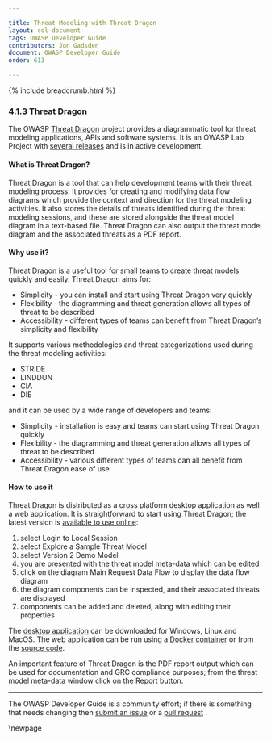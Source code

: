 ```yaml
---

title: Threat Modeling with Threat Dragon
layout: col-document
tags: OWASP Developer Guide
contributors: Jon Gadsden
document: OWASP Developer Guide
order: 613

---
```


{% include breadcrumb.html %}

### 4.1.3 Threat Dragon

The OWASP [Threat Dragon][tdtm] project provides a diagrammatic tool for threat modeling
applications, APIs and software systems.
It is an OWASP Lab Project with [several releases][tddownload] and is in active development.

#### What is Threat Dragon?

Threat Dragon is a tool that can help development teams with their threat modeling process.
It provides for creating and modifying data flow diagrams which provide the
context and direction for the threat modeling activities.
It also stores the details of threats identified during the threat modeling sessions,
and these are stored alongside the threat model diagram in a text-based file.
Threat Dragon can also output the threat model diagram and the associated threats as a PDF report.

#### Why use it?

Threat Dragon is a useful tool for small teams to create threat models quickly and easily.
Threat Dragon aims for:

* Simplicity - you can install and start using Threat Dragon very quickly
* Flexibility - the diagramming and threat generation allows all types of threat to be described
* Accessibility - different types of teams can benefit from Threat Dragon’s simplicity and flexibility

It supports various methodologies and threat categorizations used during the threat modeling activities:

* STRIDE
* LINDDUN
* CIA
* DIE

and it can be used by a wide range of developers and teams:

* Simplicity - installation is easy and teams can start using Threat Dragon quickly
* Flexibility - the diagramming and threat generation allows all types of threat to be described
* Accessibility - various different types of teams can all benefit from Threat Dragon ease of use

#### How to use it

Threat Dragon is distributed as a cross platform desktop application as well a web application.
It is straightforward to start using Threat Dragon; the latest version is [available to use online][tddemo]:

1. select Login to Local Session
2. select Explore a Sample Threat Model
3. select Version 2 Demo Model
4. you are presented with the threat model meta-data which can be edited
5. click on the diagram Main Request Data Flow to display the data flow diagram
6. the diagram components can be inspected, and their associated threats are displayed
7. components can be added and deleted, along with editing their properties

The [desktop application][tddownload] can be downloaded for Windows, Linux and MacOS.
The web application can be run using a [Docker container][tddocker] or from the [source code][tdcode].

An important feature of Threat Dragon is the PDF report output which can be used for documentation
and GRC compliance purposes; from the threat model meta-data window click on the Report button.

----

The OWASP Developer Guide is a community effort; if there is something that needs changing
then [submit an issue][issue060103] or a [pull request][pr] .

[issue060103]: https://github.com/OWASP/www-project-developer-guide/issues/new?labels=enhancement&template=request.md&title=Update:%2006-design/01-threat-modeling/03-threat-dragon
[pr]: https://github.com/OWASP/www-project-developer-guide/pulls
[tddemo]: https://www.threatdragon.com/#/
[tdcode]: https://github.com/OWASP/threat-dragon
[tddocker]: https://hub.docker.com/r/owasp/threat-dragon/tags
[tddownload]: https://github.com/OWASP/threat-dragon/releases
[tdtm]: https://owasp.org/www-project-threat-dragon/

\newpage
